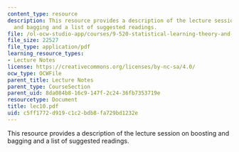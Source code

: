 ```yaml
---
content_type: resource
description: This resource provides a description of the lecture session on boosting
  and bagging and a list of suggested readings.
file: /ol-ocw-studio-app/courses/9-520-statistical-learning-theory-and-applications-spring-2006/c5ff1772d919c1c2bdb8fa729bd1232e_lec10.pdf
file_size: 22527
file_type: application/pdf
learning_resource_types:
- Lecture Notes
license: https://creativecommons.org/licenses/by-nc-sa/4.0/
ocw_type: OCWFile
parent_title: Lecture Notes
parent_type: CourseSection
parent_uid: 8da084b8-16c9-147f-2c24-36fb7353719e
resourcetype: Document
title: lec10.pdf
uid: c5ff1772-d919-c1c2-bdb8-fa729bd1232e
---
```

This resource provides a description of the lecture session on boosting and bagging and a list of suggested readings.